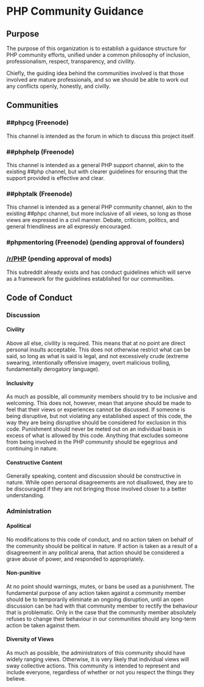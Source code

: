 # PHP Community Guidance

## Purpose

The purpose of this organization is to establish a guidance structure for
PHP community efforts, unified under a common philosophy of inclusion,
professionalism, respect, transparency, and civility.

Chiefly, the guiding idea behind the communities involved is that those
involved are mature professionals, and so we should be able to work out any
conflicts openly, honestly, and civilly.

## Communities

### \#\#phpcg (Freenode)

This channel is intended as the forum in which to discuss this project itself.

### \#\#phphelp (Freenode)

This channel is intended as a general PHP support channel, akin to the existing
\#\#php channel, but with clearer guidelines for ensuring that the support
provided is effective and clear.

### \#\#phptalk (Freenode)

This channel is intended as a general PHP community channel, akin to the
existing \#\#phpc channel, but more inclusive of all views, so long as those
views are expressed in a civil manner. Debate, criticism, politics, and general
friendliness are all expressly encouraged.

### \#phpmentoring (Freenode) (pending approval of founders)

### [/r/PHP](https://reddit.com/r/PHP) (pending approval of mods)

This subreddit already exists and has conduct guidelines which will serve as
a framework for the guidelines established for our communities.

## Code of Conduct

### Discussion

#### Civility

Above all else, civility is required. This means that at no point are direct
personal insults acceptable. This does not otherwise restrict what can be said,
so long as what is said is legal, and not excessively crude (extreme swearing,
intentionally offensive imagery, overt malicious trolling,
fundamentally derogatory language).

#### Inclusivity

As much as possible, all community members should try to be inclusive and
welcoming. This does not, however, mean that anyone should be made to feel that
their views or experiences cannot be discussed. If someone is being disruptive,
but not violating any established aspect of this code, the way they are being
disruptive should be considered for exclusion in this code. Punishment should
never be meted out on an individual basis in excess of what is allowed by this
code. Anything that excludes someone from being involved in the PHP community
should be egegrious and continuing in nature.

#### Constructive Content

Generally speaking, content and discussion should be constructive in nature.
While open personal disagreements are not disallowed, they are to be discouraged
if they are not bringing those involved closer to a better understanding.

### Administration

#### Apolitical

No modifications to this code of conduct, and no action taken on behalf of the
community should be political in nature. If action is taken as a result of a
disagreement in any political arena, that action should be considered a grave
abuse of power, and responded to appropriately.

#### Non-punitive

At no point should warnings, mutes, or bans be used as a punishment. The
fundamental purpose of any action taken against a community member should be
to temporarily eliminate an ongoing disruption, until an open discussion can
be had with that community member to rectify the behaviour that is problematic.
Only in the case that the community member absolutely refuses to change their
behaviour in our communities should any long-term action be taken against them.

#### Diversity of Views

As much as possible, the administrators of this community should have widely
ranging views. Otherwise, it is very likely that individual views will
sway collective actions. This community is intended to represent and include
everyone, regardless of whether or not you respect the things they believe.
